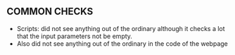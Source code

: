 ## COMMON CHECKS

- Scripts: did not see anything out of the ordinary although it checks a lot that the input parameters not be empty.
- Also did not see anything out of the ordinary in the code of the webpage